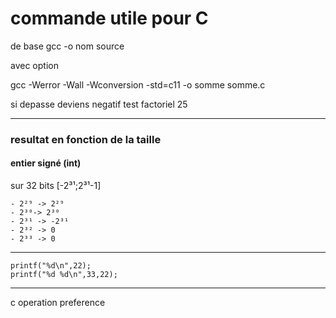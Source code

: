 # commande utile pour C

de base
gcc -o nom source

avec option

gcc -Werror -Wall -Wconversion -std=c11 -o somme somme.c


si depasse deviens negatif test factoriel 25


----
### resultat en fonction de la taille

#### entier signé (int)

sur 32 bits [-2³¹;2³¹-1]  

    - 2²⁹ -> 2²⁹  
    - 2³⁰-> 2³⁰  
    - 2³¹ -> -2³¹  
    - 2³² -> 0  
    - 2³³ -> 0  
----

    printf("%d\n",22);
    printf("%d %d\n",33,22);

---
c operation preference